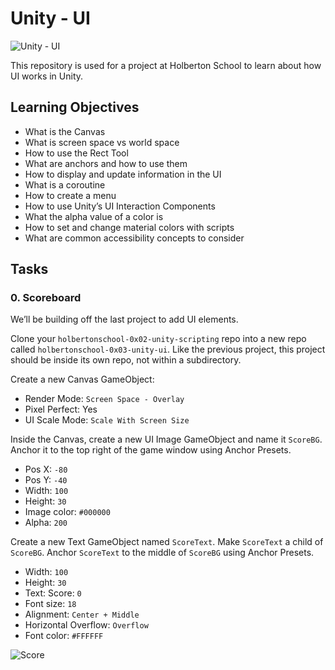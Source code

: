 # Unity - UI
![Unity - UI](https://docs.unity3d.com/Packages/com.unity.ugui@1.0/manual/images/GUI_Canvas_Screenspace_Overlay.png)

This repository is used for a project at Holberton School to learn about how UI works in Unity.

## Learning Objectives
- What is the Canvas
- What is screen space vs world space
- How to use the Rect Tool
- What are anchors and how to use them
- How to display and update information in the UI
- What is a coroutine
- How to create a menu
- How to use Unity’s UI Interaction Components
- What the alpha value of a color is
- How to set and change material colors with scripts
- What are common accessibility concepts to consider

## Tasks
### 0. Scoreboard
We’ll be building off the last project to add UI elements.

Clone your `holbertonschool-0x02-unity-scripting` repo into a new repo called `holbertonschool-0x03-unity-ui`. Like the previous project, this project should be inside its own repo, not within a subdirectory.

Create a new Canvas GameObject:
- Render Mode: `Screen Space - Overlay`
- Pixel Perfect: Yes
- UI Scale Mode: `Scale With Screen Size`

Inside the Canvas, create a new UI Image GameObject and name it `ScoreBG`. Anchor it to the top right of the game window using Anchor Presets.
- Pos X: `-80`
- Pos Y: `-40`
- Width: `100`
- Height: `30`
- Image color: `#000000`
- Alpha: `200`

Create a new Text GameObject named `ScoreText`. Make `ScoreText` a child of `ScoreBG`. Anchor `ScoreText` to the middle of `ScoreBG` using Anchor Presets.
- Width: `100`
- Height: `30`
- Text: Score: `0`
- Font size: `18`
- Alignment: `Center + Middle`
- Horizontal Overflow: `Overflow`
- Font color: `#FFFFFF`

![Score](https://s3.eu-west-3.amazonaws.com/hbtn.intranet.project.files/holbertonschool-cs-unity/422/0.png)
